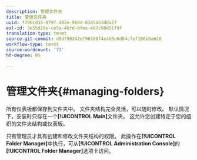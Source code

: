 ```yaml
---
description: 管理文件夹
title: 管理文件夹
uuid: f296cd35-879f-482e-9b0d-8345ab3dda27
exl-id: 3e55d20e-ce5a-4bfd-8fee-e67c98d51f9f
translation-type: tm+mt
source-git-commit: d9df90242ef96188f4e4b5e6d04cfef196b0a628
workflow-type: tm+mt
source-wordcount: '73'
ht-degree: 8%

---
```


# 管理文件夹{#managing-folders}

所有仪表板都保存到文件夹中。 文件夹结构完全灵活，可以随时修改。 默认情况下，安装时只存在一个&#x200B;**[!UICONTROL Main]**&#x200B;文件夹。 这允许您创建特定于您的组织的文件夹结构或仪表板。

只有管理员才具有创建和修改文件夹结构的权限。 此操作在&#x200B;**[!UICONTROL Folder Manager]**&#x200B;中执行，可从&#x200B;**[!UICONTROL Administration Console]**&#x200B;的&#x200B;**[!UICONTROL Folder Manager]**&#x200B;选项卡访问。
